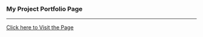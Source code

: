 <h3>My Project Portfolio Page</h3> 
<hr>

<a href="foofx88.github.io" target="_blank"> Click here to Visit the Page </a>

